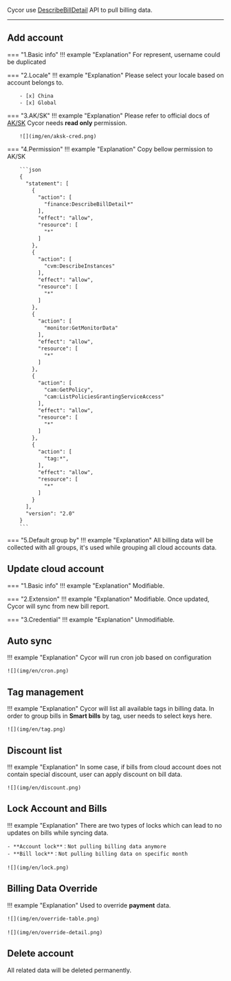 Cycor use [DescribeBillDetail](https://www.tencentcloud.com/document/api/555/30756) API to pull billing data.

---

## Add account
=== "1.Basic info"
    !!! example "Explanation"
        For represent, username could be duplicated

=== "2.Locale"
    !!! example "Explanation"
        Please select your locale based on account belongs to.

        - [x] China
        - [x] Global

=== "3.AK/SK"
    !!! example "Explanation"
        Please refer to official docs of [AK/SK](https://cloud.tencent.com/document/product/598/40488)
        Cycor needs **read only** permission.

        ![](img/en/aksk-cred.png)

=== "4.Permission"
    !!! example "Explanation"
        Copy bellow permission to AK/SK

        ```json
        {
          "statement": [
            {
              "action": [
                "finance:DescribeBillDetail*"
              ],
              "effect": "allow",
              "resource": [
                "*"
              ]
            },
            {
              "action": [
                "cvm:DescribeInstances"
              ],
              "effect": "allow",
              "resource": [
                "*"
              ]
            },
            {
              "action": [
                "monitor:GetMonitorData"
              ],
              "effect": "allow",
              "resource": [
                "*"
              ]
            },
            {
              "action": [
                "cam:GetPolicy",
                "cam:ListPoliciesGrantingServiceAccess"
              ],
              "effect": "allow",
              "resource": [
                "*"
              ]
            },
            {
              "action": [
                "tag:*",
              ],
              "effect": "allow",
              "resource": [
                "*"
              ]
            }
          ],
          "version": "2.0"
        }
        ```

=== "5.Default group by"
    !!! example "Explanation"
        All billing data will be collected with all groups, it's used while grouping all cloud accounts data.

## Update cloud account
=== "1.Basic info"
    !!! example "Explanation"
        Modifiable.

=== "2.Extension"
    !!! example "Explanation"
        Modifiable. Once updated, Cycor will sync from new bill report.

=== "3.Credential"
    !!! example "Explanation"
        Unmodifiable.

## Auto sync
!!! example "Explanation"
    Cycor will run cron job based on configuration

    ![](img/en/cron.png)

## Tag management
!!! example "Explanation"
    Cycor will list all available tags in billing data. In order to group bills in **Smart bills** by tag, user needs to select keys here.

    ![](img/en/tag.png)

## Discount list
!!! example "Explanation"
In some case, if bills from cloud account does not contain special discount, user can apply discount on bill data.

    ![](img/en/discount.png)

## Lock Account and Bills
!!! example "Explanation"
    There are two types of locks which can lead to no updates on bills while syncing data.

    - **Account lock**：Not pulling billing data anymore
    - **Bill lock**：Not pulling billing data on specific month

    ![](img/en/lock.png)

## Billing Data Override
!!! example "Explanation"
    Used to override **payment** data.

    ![](img/en/override-table.png)

    ![](img/en/override-detail.png)

## Delete account
All related data will be deleted permanently.
